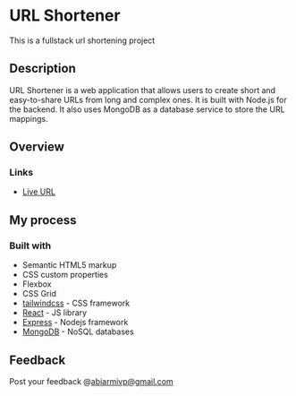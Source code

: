 
# URL Shortener

This is a fullstack url shortening project

## Description
URL Shortener is a web application that allows users to create short and easy-to-share URLs from long and complex ones. It is built with Node.js for the backend. It also uses MongoDB as a database service to store the URL mappings.

## Overview

### Links
* [Live URL]()

## My process

### Built with

- Semantic HTML5 markup
- CSS custom properties
- Flexbox
- CSS Grid
- [tailwindcss](https://tailwindcss.com/) - CSS framework
- [React](https://reactjs.org/) - JS library
- [Express](https://expressjs.com/) - Nodejs framework
- [MongoDB](https://www.mongodb.com/) - NoSQL databases
 
 ## Feedback

 Post your feedback @abiarmivp@gmail.com